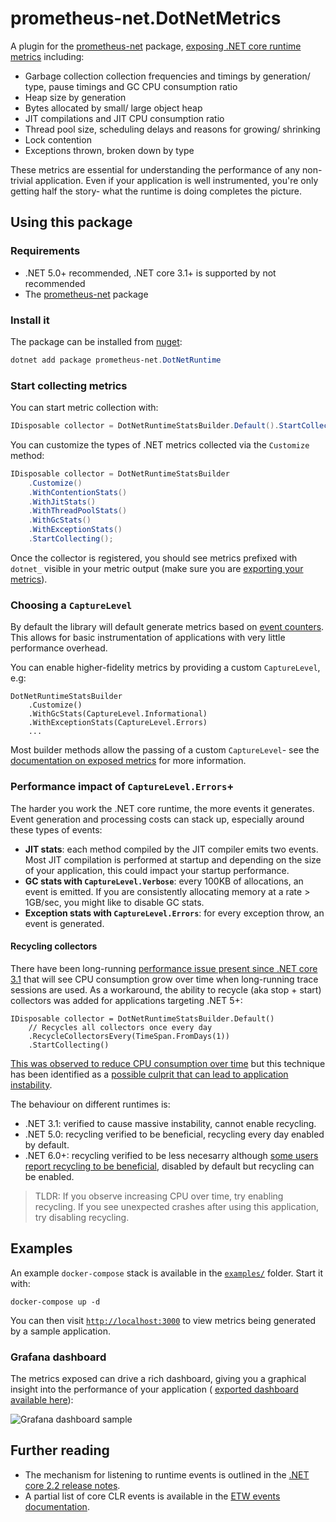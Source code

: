 # prometheus-net.DotNetMetrics
A plugin for the [prometheus-net](https://github.com/prometheus-net/prometheus-net) package, [exposing .NET core runtime metrics](docs/metrics-exposed.md) including:
- Garbage collection collection frequencies and timings by generation/ type, pause timings and GC CPU consumption ratio
- Heap size by generation
- Bytes allocated by small/ large object heap
- JIT compilations and JIT CPU consumption ratio
- Thread pool size, scheduling delays and reasons for growing/ shrinking
- Lock contention
- Exceptions thrown, broken down by type

These metrics are essential for understanding the performance of any non-trivial application. Even if your application is well instrumented, you're only getting half the story- what the runtime is doing completes the picture.

## Using this package
### Requirements
- .NET 5.0+ recommended, .NET core 3.1+ is supported by not recommended
- The [prometheus-net](https://github.com/prometheus-net/prometheus-net) package

### Install it
The package can be installed from [nuget](https://www.nuget.org/packages/prometheus-net.DotNetRuntime):
```powershell
dotnet add package prometheus-net.DotNetRuntime
```

### Start collecting metrics
You can start metric collection with:
```csharp
IDisposable collector = DotNetRuntimeStatsBuilder.Default().StartCollecting()
```

You can customize the types of .NET metrics collected via the `Customize` method:
```csharp
IDisposable collector = DotNetRuntimeStatsBuilder
	.Customize()
	.WithContentionStats()
	.WithJitStats()
	.WithThreadPoolStats()
	.WithGcStats()
	.WithExceptionStats()
	.StartCollecting();
```

Once the collector is registered, you should see metrics prefixed with `dotnet_` visible in your metric output (make sure you are [exporting your metrics](https://github.com/prometheus-net/prometheus-net#http-handler)).

### Choosing a `CaptureLevel`
By default the library will default generate metrics based on [event counters](https://docs.microsoft.com/en-us/dotnet/core/diagnostics/event-counters). This allows for basic instrumentation of applications with very little performance overhead. 

You can enable higher-fidelity metrics by providing a custom `CaptureLevel`, e.g:
```
DotNetRuntimeStatsBuilder
	.Customize()
	.WithGcStats(CaptureLevel.Informational)
	.WithExceptionStats(CaptureLevel.Errors)
	...
```

Most builder methods allow the passing of a custom `CaptureLevel`- see the [documentation on exposed metrics](docs/metrics-exposed.md) for more information.

### Performance impact of `CaptureLevel.Errors`+
The harder you work the .NET core runtime, the more events it generates. Event generation and processing costs can stack up, especially around these types of events:
- **JIT stats**: each method compiled by the JIT compiler emits two events. Most JIT compilation is performed at startup and depending on the size of your application, this could impact your startup performance.
- **GC stats with `CaptureLevel.Verbose`**: every 100KB of allocations, an event is emitted. If you are consistently allocating memory at a rate > 1GB/sec, you might like to disable GC stats.
- **Exception stats with `CaptureLevel.Errors`**: for every exception throw, an event is generated.

#### Recycling collectors
There have been long-running [performance issue present since .NET core 3.1](https://github.com/dotnet/runtime/issues/43985#issuecomment-800629516) that will see CPU consumption grow over time when long-running trace sessions are used. 
As a workaround, the ability to recycle (aka stop + start) collectors was added for applications targeting .NET 5+:
```
IDisposable collector = DotNetRuntimeStatsBuilder.Default()
	// Recycles all collectors once every day
	.RecycleCollectorsEvery(TimeSpan.FromDays(1))
	.StartCollecting()
```

[This was observed to reduce CPU consumption over time](https://github.com/djluck/prometheus-net.DotNetRuntime/issues/6#issuecomment-784540220) but this technique has been identified as a [possible culprit that can lead
to application instability](https://github.com/djluck/prometheus-net.DotNetRuntime/issues/72). 

The behaviour on different runtimes is:
- .NET 3.1: verified to cause massive instability, cannot enable recycling.
- .NET 5.0: recycling verified to be beneficial, recycling every day enabled by default.
- .NET 6.0+: recycling verified to be less necesarry although [some users report recycling to be beneficial](https://github.com/djluck/prometheus-net.DotNetRuntime/pull/73#issuecomment-1308558226), 
  disabled by default but recycling can be enabled.
  
> TLDR: If you observe increasing CPU over time, try enabling recycling. If you see unexpected crashes after using this application, try disabling recycling.


## Examples
An example `docker-compose` stack is available in the [`examples/`](examples/) folder. Start it with:

```
docker-compose up -d
```

You can then visit [`http://localhost:3000`](http://localhost:3000) to view metrics being generated by a sample application.

### Grafana dashboard
The metrics exposed can drive a rich dashboard, giving you a graphical insight into the performance of your application ( [exported dashboard available here](examples/grafana/provisioning/dashboards/NET_runtime_metrics_dashboard.json)):

![Grafana dashboard sample](docs/grafana-example.PNG)

## Further reading 
- The mechanism for listening to runtime events is outlined in the [.NET core 2.2 release notes](https://docs.microsoft.com/en-us/dotnet/core/whats-new/dotnet-core-2-2#core).
- A partial list of core CLR events is available in the [ETW events documentation](https://docs.microsoft.com/en-us/dotnet/framework/performance/clr-etw-events).